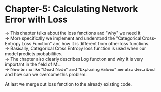 # Chapter-5: Calculating Network Error with Loss

-> This chapter talks about the loss functions and "why" we need it. <br />
-> More specifically we implement and understand the "Categorical Cross-Entropy Loss Function" and how it is different from other loss functions.<br />
-> Basically, Categorical Cross Entropy loss function is used when our model predicts probabilities.<br />
-> The chapter also clearly describes Log function and why it is very important in the field of ML.<br />
-> New terms like "Dead Node" and "Explosing Values" are also described and how can we overcome this problem. <br />

At last we merge out loss function to the already existing code.
